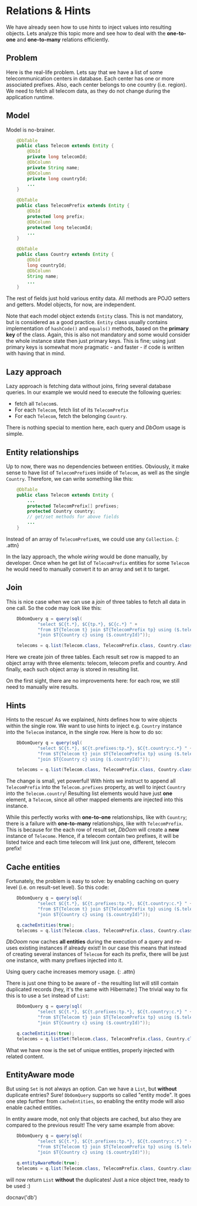# Relations & Hints
We have already seen how to use *hints* to inject values into resulting
objects. Lets analyze this topic more and see how to deal with the
**one-to-one** and **one-to-many** relations efficiently.

## Problem

Here is the real-life problem. Lets say that we have a list of some
telecommunication centers in database. Each center has one or more
associated prefixes. Also, each center belongs to one country (i.e.
region). We need to fetch all telecom data, as they do not change during
the application runtime.

## Model

Model is no-brainer.

~~~~~ java
    @DbTable
    public class Telecom extends Entity {
    	@DbId
    	private long telecomId;
    	@DbColumn
    	private String name;
    	@DbColumn
    	private long countryId;
    	...
    }
~~~~~

~~~~~ java
    @DbTable
    public class TelecomPrefix extends Entity {
    	@DbId
    	protected long prefix;
    	@DbColumn
    	protected long telecomId;
    	...
    }
~~~~~

~~~~~ java
    @DbTable
    public class Country extends Entity {
    	@DbId
    	long countryId;
    	@DbColumn
    	String name;
    	...
    }
~~~~~

The rest of fields just hold various entity data. All methods are POJO
setters and getters. Model objects, for now, are independent.

Note that each model object extends `Entity` class. This is not
mandatory, but is considered as a good practice. `Entity` class usually
contains implementation of `hashCode()` and `equals()` methods, based on
the **primary key** of the class. Again, this is also not mandatory and
some would consider the whole instance state then just primary keys.
This is fine; using just primary keys is somewhat more pragmatic - and
faster - if code is written with having that in mind.

## Lazy approach

Lazy approach is fetching data without joins, firing several database
queries. In our example we would need to execute the following queries:

* fetch all `Telecom`s.
* For each `Telecom`, fetch list of its `TelecomPrefix`
* For each `Telecom`, fetch the belonging `Country`.

There is nothing special to mention here, each query and *DbOom* usage
is simple.

## Entity relationships

Up to now, there was no dependencies between entities. Obviously, it
make sense to have list of `TelecomPrefix`es inside of `Telecom`, as
well as the single `Country`. Therefore, we can write something like
this:

~~~~~ java
    @DbTable
    public class Telecom extends Entity {
    	...
    	protected TelecomPrefix[] prefixes;
    	protected Country country;
    	// get/set methods for above fields
    	...
    }
~~~~~

Instead of an array of `TelecomPrefix`es, we could use any
`Collection`.
{: .attn}

In the lazy approach, the whole *wiring* would be done manually, by
developer. Once when he get list of `TelecomPrefix` entities for some
`Telecom` he would need to manually convert it to an array and set it
to target.

## Join

This is nice case when we can use a *join* of three tables to fetch
all data in one call. So the code may look like this:

~~~~~ java
	DbOomQuery q = query(sql(
			"select $C{t.*}, $C{tp.*}, $C{c.*} " +
			"from $T{Telecom t} join $T{TelecomPrefix tp} using ($.telecomId) " +
			"join $T{Country c} using ($.countryId)"));

	telecoms = q.list(Telecom.class, TelecomPrefix.class, Country.class);
~~~~~

Here we create join of three tables. Each result set row is mapped to
an object array with three elements: telecom, telecom prefix and
country. And finally, each such object array is stored in resulting
list.

On the first sight, there are no improvements here: for each row, we
still need to manually wire results.

## Hints

Hints to the rescue! As we explained, *hints* defines how to wire
objects within the single row. We want to use hints to inject e.g.
`Country` instance into the `Telecom` instance, in the single row.
Here is how to do so:

~~~~~ java
	DbOomQuery q = query(sql(
			"select $C{t.*}, $C{t.prefixes:tp.*}, $C{t.country:c.*} " +
			"from $T{Telecom t} join $T{TelecomPrefix tp} using ($.telecomId) " +
			"join $T{Country c} using ($.countryId)"));

	telecoms = q.list(Telecom.class, TelecomPrefix.class, Country.class);
~~~~~

The change is small, yet powerful! With hints we instruct to append
all `TelecomPrefix` into the `Telecom.prefixes` property, as well to
inject `Country` into the `Telecom.country`! Resulting list elements
would have just **one** element, a `Telecom`, since all other mapped
elements are injected into this instance.

While this perfectly works with **one-to-one** relationships, like
with `Country`; there is a failure with **one-to-many** relationships,
like with `TelecomPrefix`. This is because for the each row of result
set, *DbOom* will create a **new** instance of `Telecome`. Hence, if a
telecom contain two prefixes, it will be listed twice and each time
telecom will link just one, different, telecom prefix!

## Cache entities

Fortunately, the problem is easy to solve: by enabling caching on
query level (i.e. on result-set level). So this code:

~~~~~ java
	DbOomQuery q = query(sql(
			"select $C{t.*}, $C{t.prefixes:tp.*}, $C{t.country:c.*} " +
			"from $T{Telecom t} join $T{TelecomPrefix tp} using ($.telecomId) " +
			"join $T{Country c} using ($.countryId)"));

	q.cacheEntities(true);
	telecoms = q.list(Telecom.class, TelecomPrefix.class, Country.class);
~~~~~

*DbOoom* now caches **all entities** during the execution of a query
and re-uses existing instances if already exist! In our case this
means that instead of creating several instances of `Telecom` for each
its prefix, there will be just one instance, with many prefixes
injected into it.

Using query cache increases memory usage.
{: .attn}

There is just one thing to be aware of - the resulting list will still
contain duplicated records (hey, it's the same with Hibernate:) The
trivial way to fix this is to use a `Set` instead of `List`\:

~~~~~ java
	DbOomQuery q = query(sql(
			"select $C{t.*}, $C{t.prefixes:tp.*}, $C{t.country:c.*} " +
			"from $T{Telecom t} join $T{TelecomPrefix tp} using ($.telecomId) " +
			"join $T{Country c} using ($.countryId)"));

	q.cacheEntities(true);
	telecoms = q.listSet(Telecom.class, TelecomPrefix.class, Country.class);
~~~~~

What we have now is the set of unique entities, properly injected with
related content.

## EntityAware mode

But using `Set` is not always an option. Can we have a `List`, but
**without** duplicate entries? Sure! `DbOomQuery` supports so called
"entity mode". It goes one step further from
`cacheEntities`, so enabling the entity mode will also enable cached
entities.

In entity aware mode, not only that objects are cached, but also they
are compared to the previous result! The very same example from above:

~~~~~ java
	DbOomQuery q = query(sql(
			"select $C{t.*}, $C{t.prefixes:tp.*}, $C{t.country:c.*} " +
			"from $T{Telecom t} join $T{TelecomPrefix tp} using ($.telecomId) " +
			"join $T{Country c} using ($.countryId)"));

	q.entityAwareMode(true);
	telecoms = q.list(Telecom.class, TelecomPrefix.class, Country.class);
~~~~~

will now return `List` **without** the duplicates! Just a nice object
tree, ready to be used :)

<js>docnav('db')</js>